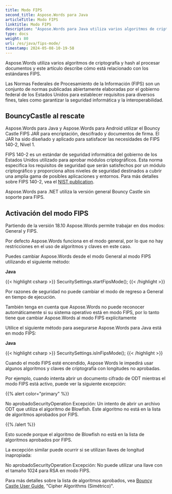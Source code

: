 ```yaml
---
title: Modo FIPS
second_title: Aspose.Words para Java
articleTitle: Modo FIPS
linktitle: Modo FIPS
description: "Aspose.Words para Java utiliza varios algoritmos de criptografía y hash al procesar documentos para cumplir con los estándares FIPS."
type: docs
weight: 80
url: /es/java/fips-mode/
timestamp: 2024-05-08-10-19-58
---
```


Aspose.Words utiliza varios algoritmos de criptografía y hash al procesar documentos y este artículo describe cómo está relacionado con los estándares FIPS.

Las Normas Federales de Procesamiento de la Información (FIPS) son un conjunto de normas publicadas abiertamente elaboradas por el gobierno federal de los Estados Unidos para establecer requisitos para diversos fines, tales como garantizar la seguridad informática y la interoperabilidad.

## BouncyCastle al rescate

Aspose.Words para Java y Aspose.Words para Android utilizar el Bouncy Castle FIPS JAR para encriptación, descifrado y documentos de firma. El JAR ha sido diseñado y aplicado para satisfacer las necesidades de FIPS 140-2, Nivel 1.

FIPS 140-2 es un estándar de seguridad informática del gobierno de los Estados Unidos utilizado para aprobar módulos criptográficos. Esta norma especifica los requisitos de seguridad que serán satisfechos por un módulo criptográfico y proporciona altos niveles de seguridad destinados a cubrir una amplia gama de posibles aplicaciones y entornos. Para más detalles sobre FIPS 140-2, vea el [NIST publication](https://www.nist.gov/publications/security-requirements-cryptographic-modules-includes-change-notices-1232002?pub_id=902003).

Aspose.Words para .NET utiliza la versión general Bouncy Castle sin soporte para FIPS.

## Activación del modo FIPS

Partiendo de la versión 18.10 Aspose.Words permite trabajar en dos modos: General y FIPS.

Por defecto Aspose.Words funciona en el modo general, por lo que no hay restricciones en el uso de algoritmos y claves en este caso.

Puedes cambiar Aspose.Words desde el modo General al modo FIPS utilizando el siguiente método:

**Java**

{{< highlight csharp >}}
SecuritySettings.startFipsMode();
{{< /highlight >}}

Por razones de seguridad no puede cambiar el modo de regreso a General en tiempo de ejecución.

También tenga en cuenta que Aspose.Words no puede reconocer automáticamente si su sistema operativo está en modo FIPS, por lo tanto tiene que cambiar Aspose.Words al modo FIPS explícitamente

Utilice el siguiente método para asegurarse Aspose.Words para Java está en modo FIPS:

**Java**

{{< highlight csharp >}}
SecuritySettings.isInFipsMode();
{{< /highlight >}}

Cuando el modo FIPS esté encendido, Aspose Words le impedirá usar algunos algoritmos y claves de criptografía con longitudes no aprobadas.

Por ejemplo, cuando intenta abrir un documento cifrado de ODT mientras el modo FIPS está activo, puede ver la siguiente excepción:

{{% alert color="primary" %}}

No aprobadoSecurityOperation Excepción: Un intento de abrir un archivo ODT que utiliza el algoritmo de Blowfish. Este algoritmo no está en la lista de algoritmos aprobados por FIPS.

{{% /alert %}}

Esto sucede porque el algoritmo de Blowfish no está en la lista de algoritmos aprobados por FIPS.

La excepción similar puede ocurrir si se utilizan llaves de longitud inapropiada:

No aprobadoSecurityOperation Excepción: No puede utilizar una llave con el tamaño 1024 para RSA en modo FIPS.

Para más detalles sobre la lista de algoritmos aprobados, vea [Bouncy Castle User Guide](https://downloads.bouncycastle.org/fips-java/docs/BC-FJA-UserGuide-1.0.1.pdf), "Cipher Algorithms (Simétrico)".


